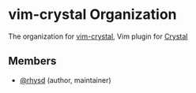 vim-crystal Organization
========================

The organization for [vim-crystal][plugin], Vim plugin for [Crystal][crystal]

## Members

- [@rhysd](https://github.com/rhysd) (author, maintainer)

[plugin]: https://github.com/vim-crystal/vim-crystal
[crystal]: http://crystal-lang.org/
